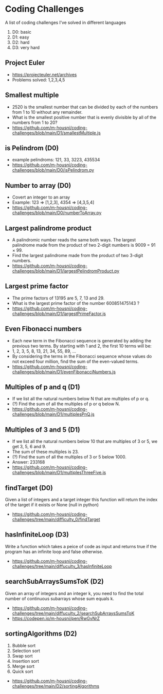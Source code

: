 # Coding Challenges
A list of coding challenges I've solved in different languages
1. D0: basic
2. D1: easy
3. D2: hard
4. D3: very hard

## Project Euler
* https://projecteuler.net/archives
* Problems solved: 1,2,3,4,5

## Smallest multiple 
* 2520 is the smallest number that can be divided by each of the numbers from 1 to 10 without any remainder.
* What is the smallest positive number that is evenly divisible by all of the numbers from 1 to 20?
* https://github.com/m-housni/coding-challenges/blob/main/D1/smallestMultiple.js

## is Pelindrom (D0)
* example pelindroms: 121, 33, 3223, 435534
* https://github.com/m-housni/coding-challenges/blob/main/D0/isPelindrom.py

## Number to array (D0)
* Covert an integer to an array
* Example: 123 => [1,2,3], 4354 => [4,3,5,4]
* https://github.com/m-housni/coding-challenges/blob/main/D0/numberToArray.py

## Largest palindrome product
* A palindromic number reads the same both ways. The largest palindrome made from the product of two 2-digit numbers is 9009 = 91 × 99.
* Find the largest palindrome made from the product of two 3-digit numbers.
* https://github.com/m-housni/coding-challenges/blob/main/D1/largestPelindromProduct.py

## Largest prime factor
* The prime factors of 13195 are 5, 7, 13 and 29.
* What is the largest prime factor of the number 600851475143 ?
* https://github.com/m-housni/coding-challenges/blob/main/D1/largestPrimeFactor.js

## Even Fibonacci numbers
* Each new term in the Fibonacci sequence is generated by adding the previous two terms. By starting with 1 and 2, the first 10 terms will be:
* 1, 2, 3, 5, 8, 13, 21, 34, 55, 89, ...
* By considering the terms in the Fibonacci sequence whose values do not exceed four million, find the sum of the even-valued terms.
* https://github.com/m-housni/coding-challenges/blob/main/D1/evenFibonacciNumbers.js

## Multiples of p and q (D1)
* If we list all the natural numbers below N that are multiples of p or q. 
* (?) Find the sum of all the multiples of p or q below N.
* https://github.com/m-housni/coding-challenges/blob/main/D1/multiplesPnQ.js

## Multiples of 3 and 5 (D1)
* If we list all the natural numbers below 10 that are multiples of 3 or 5, we get 3, 5, 6 and 9. 
* The sum of these multiples is 23.
* (?) Find the sum of all the multiples of 3 or 5 below 1000.
* Answer: 233168
* https://github.com/m-housni/coding-challenges/blob/main/D1/multiplesThreeFive.js

## findTarget (D0)
Given a list of integers and a target integer this function will return the index of the target if it exists or None (null in python)
* https://github.com/m-housni/coding-challenges/tree/main/difficulty_0/findTarget

## hasInfiniteLoop (D3)
Write a function which takes a peice of code as input and returns true if the program has an infinite loop and false otherwise.
* https://github.com/m-housni/coding-challenges/tree/main/diffuculty_3/hasInfiniteLoop

## searchSubArraysSumsToK (D2)
Given an array of integers and an integer k, you need to find the total number of continuous subarrays whose sum equals k.
* https://github.com/m-housni/coding-challenges/tree/main/diffuculty_2/searchSubArraysSumsToK
* https://codepen.io/m-housni/pen/RwGvNrZ

## sortingAlgorithms (D2)
1. Bubble sort
2. Selection sort
3. Swap sort
4. Insertion sort
5. Merge sort
6. Quick sort
* https://github.com/m-housni/coding-challenges/tree/main/D2/sortingAlgorithms
